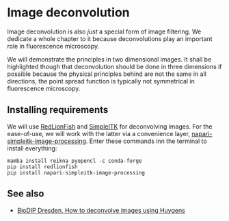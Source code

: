 # Image deconvolution
Image deconvolution is also _just_ a special form of image filtering. We dedicate a whole chapter to it because deconvolutions play an important role in fluorescence microscopy.

We will demonstrate the principles in two dimensional images. It shall be highlighted though that deconvolution should be done in three dimensions if possible because the physical principles behind are not the same in all directions, the point spread function is typically not symmetrical in fluorescence microscopy.

## Installing requirements

We will use [RedLionFish](https://github.com/rosalindfranklininstitute/RedLionfish) and [SimpleITK](https://simpleitk.readthedocs.io/) for deconvolving images. For the ease-of-use, we will work with the latter via a convenience layer, [napari-simpleitk-image-processing](https://github.com/haesleinhuepf/napari-simpleitk-image-processing). Enter these commands inn the terminal to install everything:

```
mamba install reikna pyopencl -c conda-forge
pip install redlionfish
pip install napari-simpleitk-image-processing
```

<!--
## Installing optional dependencies

In one notebook we will also use NVidia CUDA for deconvolution. If your graphics processing unit supports cuda, feel free to install [pycudadecon](https://github.com/tlambert03/pycudadecon).

```
mamba install -c conda-forge pycudadecon
```
-->

## See also
* [BioDIP Dresden, How to deconvolve images using Huygens](https://www.biodip.de/wiki/How_to_deconvolve_images_using_Huygens)


